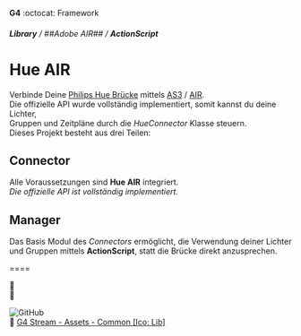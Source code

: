   __G4__ :octocat: Framework  
  
  

  
  
  
###### **Library** / ##Adobe AIR## / __ActionScript__
Hue AIR  
=============
  
    
Verbinde Deine [Philips Hue Brücke](http://my.meethue.com/de-de/) mittels [AS3](http://de.m.wikipedia.org/wiki/ActionScript) / [AIR](http://get.adobe.com/air).  
Die offizielle API wurde vollständig implementiert, somit kannst du deine Lichter,  
Gruppen und Zeitpläne durch die _HueConnector_ Klasse steuern.  
Dieses Projekt besteht aus drei Teilen: 
  
  
  
  
## Connector  
  
  
Alle Voraussetzungen sind **Hue AIR** integriert.  
_Die offizielle API ist vollständig implementiert._  
  
  
  
  
## Manager  
  
  
Das Basis Modul des _Connectors_ ermöglicht, die Verwendung deiner Lichter und Gruppen mittels **ActionScript**, statt die Brücke direkt anzusprechen.  
  
  
====  

  
  :open_file_folder:  
  :page_facing_up:  


  
![GitHub](http://http://bit.ly/G4-GitHub-ico-32x32)  
:link: [G4 Stream - Assets - Common [Ico: Lib]](http://bit.ly/G4-assets-common-ico)  



